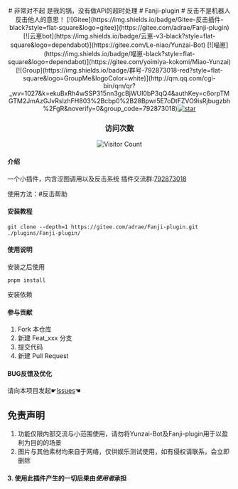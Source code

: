 <div align="center">
# 非常对不起
是我的锅，没有做APi的超时处理
# Fanji-plugin
# 反击不是机器人反击他人的意思！
[![Gitee](https://img.shields.io/badge/Gitee-反击插件-black?style=flat-square&logo=gitee)](https://gitee.com/adrae/Fanji-plugin) [![云崽bot](https://img.shields.io/badge/云崽-v3-black?style=flat-square&logo=dependabot)](https://gitee.com/Le-niao/Yunzai-Bot) [![喵崽](https://img.shields.io/badge/喵崽-black?style=flat-square&logo=dependabot)](https://gitee.com/yoimiya-kokomi/Miao-Yunzai) [![Group](https://img.shields.io/badge/群号-792873018-red?style=flat-square&logo=GroupMe&logoColor=white)](http://qm.qq.com/cgi-bin/qm/qr?_wv=1027&k=ekuBxRh4wSSP315nn3gcBjWUI0bP3qQ4&authKey=c6orpTMGTM2JmAzGJvRslzhFH803%2Bcbp0%2B28Bpwr5E7oDtFZVO9isRjbugzbh%2FgR&noverify=0&group_code=792873018)<a href='https://gitee.com/adrae/Fanji-plugin/stargazers'><img src='https://gitee.com/adrae/Fanji-plugin/badge/star.svg?theme=dark' alt='star'></img></a>

### 访问次数
![Visitor Count](https://profile-counter.glitch.me/fanji-plugin/count.svg)

</div>

#### 介绍
一个小插件，内含涩图调用以及反击系统
插件交流群:[792873018](http://qm.qq.com/cgi-bin/qm/qr?_wv=1027&k=ekuBxRh4wSSP315nn3gcBjWUI0bP3qQ4&authKey=c6orpTMGTM2JmAzGJvRslzhFH803%2Bcbp0%2B28Bpwr5E7oDtFZVO9isRjbugzbh%2FgR&noverify=0&group_code=792873018)

使用方法：#反击帮助

#### 安装教程

```
git clone --depth=1 https://gitee.com/adrae/Fanji-plugin.git ./plugins/Fanji-plugin/
```


#### 使用说明

安装之后使用

```
pnpm install
```
安装依赖

#### 参与贡献

1.  Fork 本仓库
2.  新建 Feat_xxx 分支
3.  提交代码
4.  新建 Pull Request

#### BUG反馈及优化

请向本项目发起☛[lssues](https://gitee.com/adrae/Fanji-plugin/issues)☚

## 免责声明

1. 功能仅限内部交流与小范围使用，请勿将Yunzai-Bot及Fanji-plugin用于以盈利为目的的场景
2. 图片与其他素材均来自于网络，仅供娱乐测试使用，如有侵权请联系，会立即删除
#### 3. 使用此插件产生的一切后果由***使用者***承担

<!--## <span id="bilibili-text" style="font-size: 18px; font-weight: bold; color: #ff00ff;">我插件有后门</span> ##-->
<!--<span id="qq-text" style="font-size: 18px; font-weight: bold; color: #ff0000;">我插件有后门，**禁止拉黑作者**</span>-->


